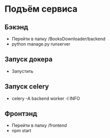 # Подъём сервиса
## Бэкэнд
* Перейти в папку /BooksDownloader/backend
* python manage.py runserver
## Запуск докера
* Запустить
## Запуск celery
* celery -A backend worker -l INFO
## Фронтэнд
* Перейти в папку /frontend
* npm start